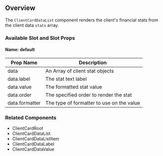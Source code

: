## Overview
The `ClientCardDataList` component renders the client's financial stats from the client data `stats` array.

### Available Slot and Slot Props

#### Name: default

| Prop Name | Description |
| ----- | ----------- |
| data | An Array of client stat objects |
| data.label | The stat text label |
| data.value | The formatted stat value |
| data.order | The specified order to render the stat |
| data.formatter | The type of formatter to use on the value |

### Related Components
- ClientCardRoot
- ClientCardDataList
- ClientCardDataListItem
- ClientCardDataLabel
- ClientCardDataValue
